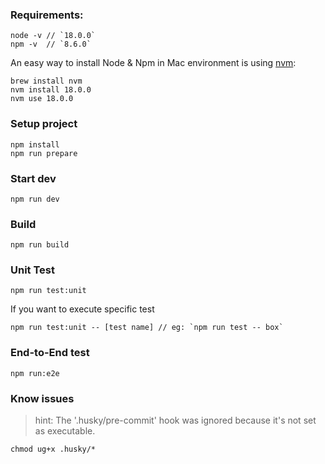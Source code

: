 ### Requirements:

```
node -v // `18.0.0`
npm -v  // `8.6.0`
```

An easy way to install Node & Npm in Mac environment is using [nvm](https://formulae.brew.sh/formula/nvm):

```
brew install nvm
nvm install 18.0.0
nvm use 18.0.0
```

### Setup project

```
npm install
npm run prepare
```

### Start dev

```
npm run dev
```

### Build

```
npm run build
```

### Unit Test

```
npm run test:unit
```

If you want to execute specific test

```
npm run test:unit -- [test name] // eg: `npm run test -- box`
```

### End-to-End test

```
npm run:e2e
```

### Know issues

> hint: The '.husky/pre-commit' hook was ignored because it's not set as executable.

```
chmod ug+x .husky/*
```
